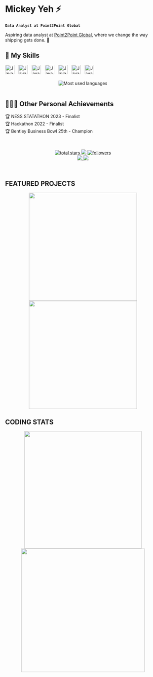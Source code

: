 # Mickey Yeh ⚡

**`Data Analyst at Point2Point Global`**

Aspiring data analyst at [Point2Point Global](http://p2pg.com/), where we change the way shipping gets done. 🚀 


## 🧰 My Skills

<img align="left" alt="Java" width="30px" style="padding-right:10px;" src="https://cdn.jsdelivr.net/gh/devicons/devicon/icons/python/python-original-wordmark.svg"/>
<img align="left" alt="Java" width="30px" style="padding-right:10px;" src="https://cdn.jsdelivr.net/gh/devicons/devicon/icons/r/r-original.svg"/>
<img align="left" alt="Java" width="30px" style="padding-right:10px;" src="https://cdn.jsdelivr.net/gh/devicons/devicon/icons/c/c-original.svg"/>
<img align="left" alt="Java" width="30px" style="padding-right:10px;" src="https://cdn.jsdelivr.net/gh/devicons/devicon/icons/mysql/mysql-original-wordmark.svg"/>
<img align="left" alt="Java" width="30px" style="padding-right:10px;" src="https://cdn.jsdelivr.net/gh/devicons/devicon/icons/spss/spss-original.svg"/>
<!-- <img align="left" alt="Java" width="30px" style="padding-right:10px;" src=""/> -->
<img align="left" alt="Java" width="30px" style="padding-right:10px;" src="https://cdn.jsdelivr.net/gh/devicons/devicon/icons/pycharm/pycharm-original.svg"/>
<img align="left" alt="Java" width="30px" style="padding-right:10px;" src="https://cdn.jsdelivr.net/gh/devicons/devicon/icons/rstudio/rstudio-original.svg"/>
<!-- <img align="left" alt="Java" width="30px" style="padding-right:10px;" src=""/> -->

<br />
<br />
<br />


<div align="center">
    <img src="https://github-readme-stats-ld1b.vercel.app/api/top-langs/?username=mickeyyeh&theme=radical&langs_count=10&card_width=540&layout=compact" alt="Most used languages"> <br>
</div>


<br />


## 👨🏻‍🚀 Other Personal Achievements

🏆 NESS STATATHON 2023 - Finalist <br>
🏆 Hackathon 2022 - Finalist <br>
🏆 Bentley Business Bowl 25th - Champion <br>

<br />

<!-- Badge Widget Link:
https://home.aveek.io/GitHub-Profile-Badges/
-->

<p align='center'>
    <a href='https://github.com/mickeyyeh?tab=repositories&sort=stargazers'>
        <img alt='total stars' title='Total stars on GitHub' src='https://custom-icon-badges.herokuapp.com/badge/dynamic/json?logo=star&color=55960c&labelColor=488207&label=Stars&style=for-the-badge&query=%24.stars&url=https://api.github-star-counter.workers.dev/user/mickeyyeh'/>
    </a>
    <img src='https://vbr.wocr.tk/badge?page_id=mickeyyeh&style=for-the-badge&logo=Github&color=16a085'>
    <a href='https://github.com/mickeyyeh?tab=followers'>
        <img alt='followers' title='Follow Me on GitHub' src='https://custom-icon-badges.herokuapp.com/github/followers/mickeyyeh?color=236ad3&labelColor=1155ba&style=for-the-badge&logo=person-add&label=Follow&logoColor=white'/>
        <br>
    </a>
    <a href='https://www.linkedin.com/in/mickeyyeh' target='_blank'>
        <img src='https://img.shields.io/badge/linkedin%20-%230077B5.svg?&style=for-the-badge&logo=linkedin&logoColor=white'/>
    </a>
    <a href='mailto:myeh@p2pg.com' target='_blank'>
        <img src='https://img.shields.io/badge/Microsoft%20Outlook-0078D4.svg?style=for-the-badge&logo=Microsoft-Outlook&logoColor=white'/>
    </a>
</p>


<br />


## FEATURED PROJECTS

<!-- First Row: Will present 2 projects in one row -->

<p align='center'>
    <a href='https://github.com/mickeyyeh/mickeyyeh'>
        <img src='https://github-readme-stats-git-masterrstaa-rickstaa.vercel.app/api/pin/?username=mickeyyeh&repo=mickeyyeh&theme=transparent'  width='350'/>
    </a>
    <a href='https://github.com/mickeyyeh/mickeyyeh'>
        <img src='https://github-readme-stats-git-masterrstaa-rickstaa.vercel.app/api/pin/?username=mickeyyeh&repo=mickeyyeh&theme=transparent&hide=html' width='350'/>
    </a>
</p>

<!-- Second Row: Paste the set of codes below -->




## CODING STATS

<p align = 'center'>
    <img src='https://github-readme-stats-git-masterrstaa-rickstaa.vercel.app/api?username=mickeyyeh&count_private=true&include_all_commits=true&show_icons=true&theme=transparent' width='380'/>
    <img src='https://github-readme-streak-stats.herokuapp.com/?user=mickeyyeh&theme=transparent' width='400'>
</p>

##











<!--

Credit: This GitHub profile design is inspired by
(1) mrhrifat (https://github.com/mrhrifat/mrhrifat)
(2) TheTrustyPwo (https://github.com/TheTrustyPwo/TheTrustyPwo/tree/master)
-->









<!--
**mickeyyeh/mickeyyeh** is a ✨ _special_ ✨ repository because its `README.md` (this file) appears on your GitHub profile.

Here are some ideas to get you started:

- 🔭 I’m currently working on ...
- 🌱 I’m currently learning ...
- 👯 I’m looking to collaborate on ...
- 🤔 I’m looking for help with ...
- 💬 Ask me about ...
- 📫 How to reach me: ...
- 😄 Pronouns: ...
- ⚡ Fun fact: ...
-->
